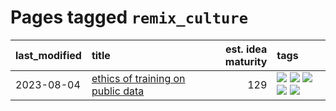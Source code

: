 # Pages tagged `remix_culture`

|last_modified|title|est. idea maturity|tags
|:---|:---|---:|:---|
|2023-08-04|[ethics of training on public data](../ethics_of_public_data.md)|129|[![](https://img.shields.io/badge/tag-ai_ethics-b25b5)](../tags/ai_ethics.md) [![](https://img.shields.io/badge/tag-ethics-76bb24)](../tags/ethics.md) [![](https://img.shields.io/badge/tag-fair_use-496a1)](../tags/fair_use.md) [![](https://img.shields.io/badge/tag-philosophy-683f3)](../tags/philosophy.md) [![](https://img.shields.io/badge/tag-remix_culture-96bcc)](../tags/remix_culture.md)|